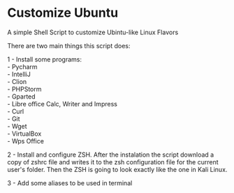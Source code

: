 # Customize Ubuntu
A simple Shell Script to customize Ubintu-like Linux Flavors

There are two main things this script does:

1 - Install some programs:<br>
    - Pycharm <br>
    - IntelliJ <br>
    - Clion <br>
    - PHPStorm <br>
    - Gparted <br>
    - Libre office Calc, Writer and Impress <br>
    - Curl <br>
    - Git <br>
    - Wget <br>
    - VirtualBox <br>
    - Wps Office <br>
      
2 - Install and configure ZSH. After the instalation the script download a copy of zshrc file and writes it to the zsh configuration file for the current user's folder. Then the ZSH is going to look exactly like the one in Kali Linux.

3 - Add some aliases to be used in terminal












